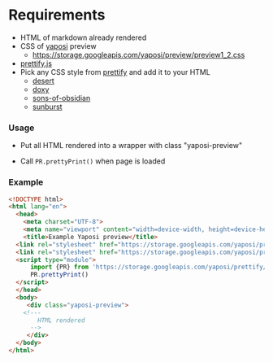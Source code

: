 # Requirements
* HTML of markdown already rendered
* CSS of [yaposi](https://github.com/johnbalvin/yaposi) preview
     * https://storage.googleapis.com/yaposi/preview/preview1_2.css
* [prettify.js](https://storage.googleapis.com/yaposi/prettify/prettify.js)
* Pick any CSS style from 
[prettify](https://github.com/google/code-prettify) and add it to your HTML
  * [desert](https://storage.googleapis.com/yaposi/prettify/styles/desert.css)
  * [doxy](https://storage.googleapis.com/yaposi/prettify/styles/doxy.css)
  * [sons-of-obsidian](https://storage.googleapis.com/yaposi/prettify/styles/sons-of-obsidian.css)
  * [sunburst](https://storage.googleapis.com/yaposi/prettify/styles/sunburst.css)

### Usage
* Put all HTML rendered into a wrapper with class "yaposi-preview"

* Call  `PR.prettyPrint()` when page is loaded
 ### Example

```html
<!DOCTYPE html>
<html lang="en">
  <head>
    <meta charset="UTF-8">
    <meta name="viewport" content="width=device-width, height=device-height, initial-scale=1.0, user-scalable=0, minimum-scale=1.0, maximum-scale=1.0">
    <title>Example Yaposi preview</title>
  <link rel="stylesheet" href="https://storage.googleapis.com/yaposi/preview/preview1_2.css">
  <link rel="stylesheet" href="https://storage.googleapis.com/yaposi/prettify/styles/sunburst.css">
  <script type="module">
      import {PR} from 'https://storage.googleapis.com/yaposi/prettify/prettify.js';
      PR.prettyPrint()
  </script>
  </head>
  <body>
     <div class="yaposi-preview">
    <!--- 
        HTML rendered
      -->
     </div>
  </body>
</html>
```
